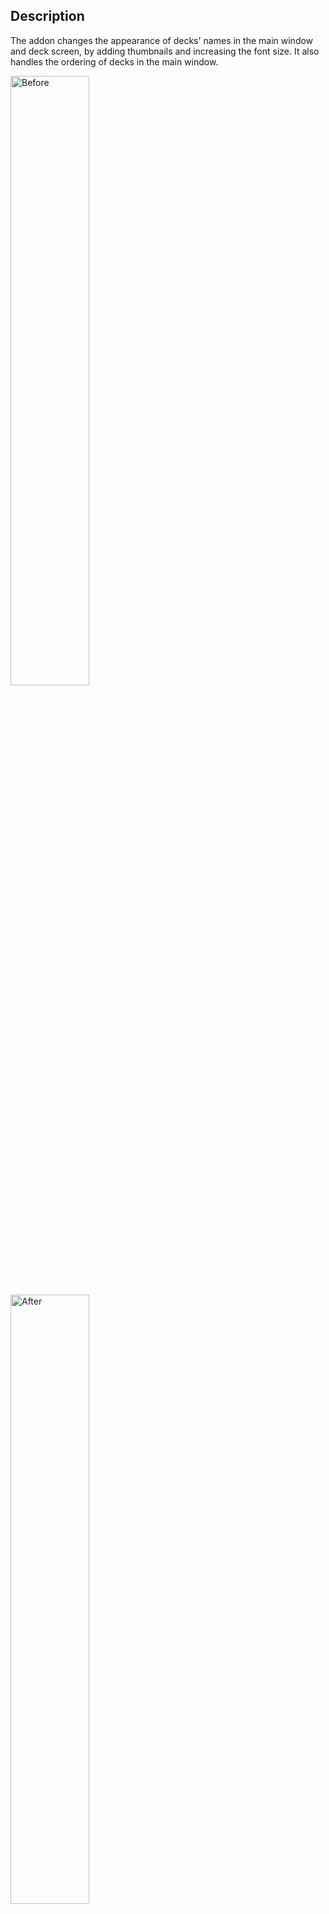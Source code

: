 ## Description

The addon changes the appearance of decks' names in the main window and deck screen, by adding thumbnails and increasing the font size.
It also handles the ordering of decks in the main window.

<p float="center">
  <img src="https://github.com/Eltaurus-Lt/Lt-Anki-Addons/blob/main/pages/Lstyle/before.png" title="Before" style="width:50%; padding: 0">
  <img src="https://github.com/Eltaurus-Lt/Lt-Anki-Addons/blob/main/pages/Lstyle/after.png" title="After" style="width:50%; padding: 0">
</p>

## Installation

Copy the `Lstyle` folder into your `~\addons21\` folder

## Usage

The addon only changes the appearance of the selected decks. In order to apply the styling to a deck, a number followed by a . and a space should be added to its name:

 > DeckName → 7. DeckName
 
<details>
  <summary>specifics</summary> 
The added part will get deleted from the displayed names when the styling is applied – it is only there for marking decks that need to be styled as well as for manually setting the decks' order in the main screen.
Multiple numbers separated by . can be used, e.g. "04.8.15. ", which is intended for numbering subdecks, but is not necessary.
Numbers can be repeated, so you can simply add "0. " at the beginning of every deck's name if the addon's ordering feature is not needed.
</details> 

To add thumbnails to decks a folder `icons` should be created inside your `%AnkiUserName%\collection.media\` folder (default path on windows is `C:\Users\%WindowsUserName%\AppData\Roaming\Anki2\%AnkiUserName%\collection.media\`). All the thumbnails are placed there in the `.png` format with the filenames corresponding to the deck's names (number excluded).

E.g. if the deck's name with the number is "01. DeckName" the thumbnail filename should be `DeckName.png`.

<details>
  <summary>specifics</summary> 
 If a thumbnail file for a numbered deck is not found, the thumbnail is not displayed, but the styling of the font is still applied and the number is removed:

PIC_decknames
PIC_icons
PIC_styling
</details> 

## Comments

The addon is tested to work alongside the "Enhance main window" addon.

(c) Lt/22
